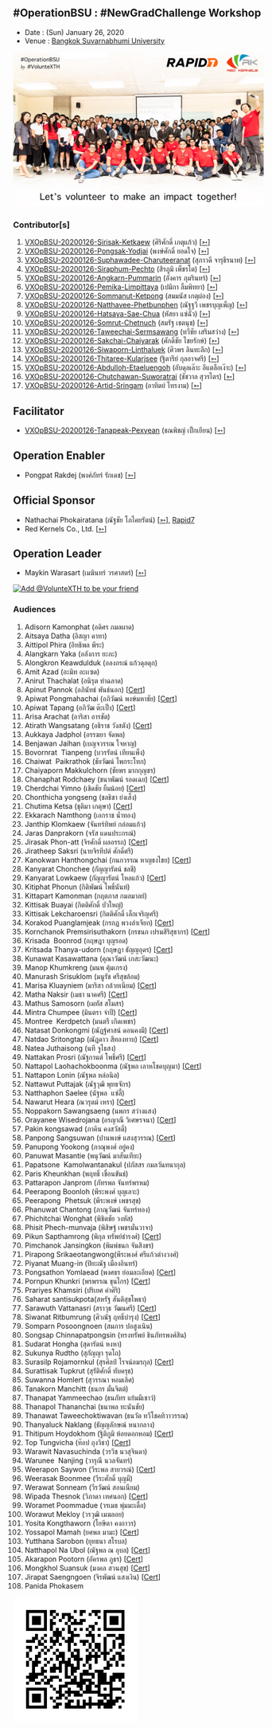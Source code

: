 ## #OperationBSU : #NewGradChallenge Workshop

+ Date : (Sun) January 26, 2020
+ Venue : [Bangkok Suvarnabhumi University](http://www.bsu.ac.th/)

[![](/OperationBSU/AfterTheMatch.jpg "#OperationBSU")](????)

### Contributor[s]

1. [VXOpBSU-20200126-Sirisak-Ketkaew](/OperationBSU/VXOpBSU-20200126-Sirisak-Ketkaew.pdf) (ศิริศักดิ์ เกตุแก้ว) [[➳](https://www.facebook.com/sirisak.k94)]
1. [VXOpBSU-20200126-Pongsak-Yodjai](/OperationBSU/VXOpBSU-20200126-Pongsak-Yodjai.pdf) (พงษ์ศักดิ์ ยอดใจ) [[➳](https://www.facebook.com/iampongsak)]
1. [VXOpBSU-20200126-Suphawadee-Charuteeranat](/OperationBSU/VXOpBSU-20200126-Suphawadee-Charuteeranat.pdf) (สุภาวดี จารุธีรนาท) [[➳](https://www.facebook.com/thdeemiss03)]
1. [VXOpBSU-20200126-Siraphum-Pechto](/OperationBSU/VXOpBSU-20200126-Siraphum-Pechto.pdf) (สิรภูมิ เพ็ชรโต) [[➳](https://www.facebook.com/SiraphumPechto)]
1. [VXOpBSU-20200126-Angkarn-Pummarin](/OperationBSU/VXOpBSU-20200126-Angkarn-Pummarin.pdf) (อังคาร ภุมรินทร์) [[➳](https://www.facebook.com/in8l00p)]
1. [VXOpBSU-20200126-Pemika-Limpittaya](/OperationBSU/VXOpBSU-20200126-Pemika-Limpittaya.pdf) (เปมิกา ลิ้มพิทยา) [[➳](https://www.facebook.com/tourlek.fisho)]
1. [VXOpBSU-20200126-Sommanut-Ketpong](/OperationBSU/VXOpBSU-20200126-Sommanut-Ketpong.pdf) (สมมนัส เกตุผ่อง) [[➳](https://www.facebook.com/tong.ketpong)]
1. [VXOpBSU-20200126-Natthavee-Phetbunphen](/OperationBSU/VXOpBSU-20200126-Natthavee-Phetbunphen.pdf) (ณัฐฐวี เพชรบุญเพ็ญ) [[➳](https://www.facebook.com/P.Phetbunphen)]
1. [VXOpBSU-20200126-Hatsaya-Sae-Chua](/OperationBSU/VXOpBSU-20200126-Hatsaya-Sae-Chua.pdf) (หัสยา แซ่ฉั่ว) [[➳](https://www.facebook.com/Note.Hatsaya)]
1. [VXOpBSU-20200126-Somrut-Chetnuch](/OperationBSU/VXOpBSU-20200126-Somrut-Chetnuch.pdf) (สมรัฐ เชตนุช) [[➳](https://www.facebook.com/somrut.chetnuch)]
1. [VXOpBSU-20200126-Taweechai-Sermsawang](/OperationBSU/VXOpBSU-20200126-Taweechai-Sermsawang.pdf) (ทวีชัย เสริมสว่าง) [[➳](https://www.facebook.com/victor.history)]
1. [VXOpBSU-20200126-Sakchai-Chaiyarak](/OperationBSU/VXOpBSU-20200126-Sakchai-Chaiyarak.pdf) (ศักดิ์ชัย ไชยรักษ์) [[➳](https://www.facebook.com/chaiyaraks)]
1. [VXOpBSU-20200126-Siwaporn-Linthaluek](/OperationBSU/VXOpBSU-20200126-Siwaporn-Linthaluek.pdf) (ศิวพร ลินทะลึก) [[➳](https://www.facebook.com/LoVeNoMoErTeAr)]
1. [VXOpBSU-20200126-Thitaree-Kularjsee](/OperationBSU/VXOpBSU-20200126-Thitaree-Kularjsee.pdf) (ฐิตารีย์ กุลอาจศรี) [[➳](https://www.facebook.com/yaipanggogii)]
1. [VXOpBSU-20200126-Abdulloh-Etaeluengoh](/OperationBSU/VXOpBSU-20200126-Abdulloh-Etaeluengoh.pdf) (อับดุลเล๊าะ อีแตลือเง๊าะ) [[➳](https://www.facebook.com/dekbacom)]
1. [VXOpBSU-20200126-Chutchawan-Suworatrai](/OperationBSU/VXOpBSU-20200126-Chutchawan-Suworatrai.pdf) (ชัชวาล สุวรไตร) [[➳](https://www.facebook.com/BakhamOil)]
1. [VXOpBSU-20200126-Artid-Sringam](/OperationBSU/VXOpBSU-20200126-Artid-Sringam.pdf) (อาทิตย์ ไทรงาม) [[➳](https://www.facebook.com/artidhui)]

## Facilitator
+ [VXOpBSU-20200126-Tanapeak-Pexyean](/OperationBSU/VXOpBSU-20200126-Tanapeak-Pexyean.pdf) (ธณพิชญ์ เป็กเยียน) [[➳](https://www.facebook.com/teerapon.pexyean)]

## Operation Enabler
+ Pongpat Rakdej (พงศ์ภัทร์ รักเดช) [[➳](https://www.facebook.com/pongpatrakdej)]

## Official Sponsor
+ Nathachai Phokairatana (ณัฐชัย โภไคยรัตน์) [[➳](https://www.facebook.com/mobiuz.pw)], [Rapid7](https://www.rapid7.com/)
+ Red Kernels Co., Ltd. [[➳](https://www.facebook.com/Red-Kernels-Co-Ltd-103726511010245/)]

## Operation Leader
+ Maykin Warasart (เมฆินทร์ วรศาสตร์) [[➳](http://mk.in.th)]

[![](https://scdn.line-apps.com/n/line_add_friends/btn/en.png "Add @VolunteXTH to be your friend")](https://lin.ee/cnIgUj4)

### Audiences

1. Adisorn Kamonphat (อดิศร กมลผาด)
1. Aitsaya Datha (อิสญา ดาทา)
1. Aittipol Phira (อิทธิพล พีระ)
1. Alangkarn Yaka (อลังการ ยะกะ)
1. Alongkron Keawdulduk (อลงกรณ์ แก้วดุลดุก)
1. Amit Azad (อะมิท อะเเซด)
1. Anirut Thachalat (อนิรุต ท่าฉลาด)
1. Apinut Pannok (อภินัทธ์ พันธ์นอก) [[Cert](OperationBSU/attendance/VXOpBSU-20200126-Apinut-Pannok.pdf)]
1. Apiwat Pongmahachai (อภิวัฒน์ พงษ์มหาชัย) [[Cert](OperationBSU/attendance/VXOpBSU-20200126-Apiwat-Pongmahachai.pdf)]
1. Apiwat Tapang (อภิวัฒ ต๊ะเป็ง) [[Cert](OperationBSU/attendance/VXOpBSU-20200126-Apiwat-Tapang.pdf)]
1. Arisa Arachat (อาริสา อารชัต)
1. Atirath Wangsatang (อธิราช วังสตัง) [[Cert](OperationBSU/attendance/VXOpBSU-20200126-Atirath-Wangsatang.pdf)]
1. Aukkaya Jadphol (อรรฆยา จัดพล)
1. Benjawan Jaihan (เบญจวรรณ ใจหาญ)
1. Bovornrat  Tianpeng (บวรรัตน์ เทียนเพ็ง)
1. Chaiwat  Paikrathok (ชัยวัฒน์ ไพกระโทก)
1. Chaiyaporn Makkulchorn (ชัยพร มากกุญชร)
1. Chanaphat Rodchaey (ชนาพัฒน์ รอดเฉย) [[Cert](OperationBSU/attendance/VXOpBSU-20200126-Chanaphat-Rodchaey.pdf)]
1. Cherdchai Yimno (เชิดชัย ยิ้มน้อย) [[Cert](OperationBSU/attendance/VXOpBSU-20200126-Cherdchai-Yimno.pdf)]
1. Chonthicha yongseng (ชลธิชา ย่งเส็ง)
1. Chutima Ketsa (ชุติมา เกตุษา) [[Cert](OperationBSU/attendance/VXOpBSU-20200126-Chutima-Ketsa.pdf)]
1. Ekkarach Namthong (เอกราช น้ำทอง)
1. Janthip Klomkaew (จันทร์ทิพย์ กล่อมแก้ว)
1. Jaras Danprakorn (จรัส แดนประกรณ์)
1. Jirasak Phon-att (จิรศักดิ์ ผลอรรถ) [[Cert](OperationBSU/attendance/VXOpBSU-20200126-Jirasak-Phon-att.pdf)]
1. Jiratheep Saksri (นายจิรทีปต์ ศักดิ์ศรี)
1. Kanokwan Hanthongchai (กนกวรรณ หาญธงไชย) [[Cert](OperationBSU/attendance/VXOpBSU-20200126-Kanokwan-Hanthongchai.pdf)]
1. Kanyarat Chonchee (กัญญารัตน์ ชลชี)
1. Kanyarat Lowkaew (กัญญารัตน์ โหลแก้ว) [[Cert](OperationBSU/attendance/VXOpBSU-20200126-Kanyarat-Lowkaew.pdf)]
1. Kitiphat Phonun (กิติพัฒน์ โพธิ์นันท์)
1. Kittapart Kamonman (กฤตภาส กมลมาลย์)
1. Kittisak Buayai (กิตติศักดิ์ บัวใหญ่)
1. Kittisak Lekcharoensri (กิตติศักดิ์ เล็กเจริญศรี)
1. Korakod Puanglamjeak (กรกฏ พวงลำเจียก) [[Cert](OperationBSU/attendance/VXOpBSU-20200126-Korakod-Puanglamjeak.pdf)]
1. Kornchanok Premsirisuthakorn (กรชนก เปรมสิริสุธากร) [[Cert](OperationBSU/attendance/VXOpBSU-20200126-Kornchanok-Premsirisuthakorn.pdf)]
1. Krisada  Boonrod (กฤษฎา บุญรอด)
1. Kritsada Thanya-udorn (กฤษฎา ธัญญอุดร) [[Cert](OperationBSU/attendance/VXOpBSU-20200126-Kritsada-Thanya-udorn.pdf)]
1. Kunawat Kasawattana (คุณาวัฒน์ เกสะวัฒนะ)
1. Manop Khumkreng (มนพ คุ้มเกรง)
1. Manurash Srisuklom (มนูรัช ศรีสุขล้อม)
1. Marisa Kluayniem (มาริสา กล้วยเนียม) [[Cert](OperationBSU/attendance/VXOpBSU-20200126-Marisa-Kluayniem.pdf)]
1. Matha Naksir (เมธา นาคศรี) [[Cert](OperationBSU/attendance/VXOpBSU-20200126-Matha-Naksir.pdf)]
1. Mathus Samosorn (เมทัส สโมสร)
1. Mintra Chumpee (มินตรา จำปี) [[Cert](OperationBSU/attendance/VXOpBSU-20200126-Mintra-Chumpee.pdf)]
1. Montree  Kerdpetch (มนตรี เกิดเพชร)
1. Natasat Donkongmi (ณัฏฐ์ศาสน์ ดอนคงมี) [[Cert](OperationBSU/attendance/VXOpBSU-20200126-Natasat-Donkongmi.pdf)]
1. Natdao Sritongtap (ณัฎดาว สีทองทาบ) [[Cert](OperationBSU/attendance/VXOpBSU-20200126-Natdao-Sritongtap.pdf)]
1. Natea Juthaisong (นที จูไธสง)
1. Nattakan Prosri (ณัฐกานต์ โพธิ์ศรี) [[Cert](OperationBSU/attendance/VXOpBSU-20200126-Nattakan-Prosri.pdf)]
1. Nattapol Laohachokboonma (ณัฐพล เลาหโชคบุญมา) [[Cert](OperationBSU/attendance/VXOpBSU-20200126-Nattapol-Laohachokboonma.pdf)]
1. Nattapon Lonin (ณัฐพล หล่อนิล)
1. Nattawut Puttajak (ณัฐวุฒิ พุทธจักร)
1. Natthaphon Saelee (นัฐพล  แซ่ลี้)
1. Nawarut Heara (ณวรุตม์ เหรา) [[Cert](OperationBSU/attendance/VXOpBSU-20200126-Nawarut-Heara.pdf)]
1. Noppakorn Sawangsaeng (นพกร สว่างแสง)
1. Orayanee Wisedrojana (อรญาณี วิเศษรจนา) [[Cert](OperationBSU/attendance/VXOpBSU-20200126-Orayanee-Wisedrojana.pdf)]
1. Pakin kongsawad (ภาคิน คงสวัสดิ์)       
1. Panpong Sangsuwan (ปานพงษ์ แสงสุวรรณ) [[Cert](OperationBSU/attendance/VXOpBSU-20200126-Panpong-Sangsuwan.pdf)]
1. Panupong Yookong (ภาณุพงศ์ อยู่คง)
1. Panuwat Masantie (พนุวัฒน์ มาสันเทียะ)
1. Papatsone  Kamolwantanakul (ปภัสสร กมลวันทนากุล)
1. Paris Kheunkhan (พฤทธิ์ เขื่อนขันธ์)
1. Pattarapon Janprom (ภัทรพล จันทร์พรหม)
1. Peerapong Boonloh (พีระพงศ์ บุญเลาะ)
1. Peerapong  Phetsuk (พีระพงษ์ เพชรสุข)
1. Phanuwat Chantong (ภาณุวัฒน์ จันทร์ทอง)
1. Phichitchai Wonghat (พิชิตชัย วงหัส)
1. Phisit Phech-munvaja (พิสิษฐ์ เพชรมั่นวาจา)
1. Pikun Sapthamrong (พิกุล ทรัพย์ธำรงศ์) [[Cert](OperationBSU/attendance/VXOpBSU-20200126-Pikun-Sapthamrong.pdf)]
1. Pimchanok Jansingkon (พิมพ์ชนก จันสิงขร)
1. Pirapong Srikaeotangwong(พีระพงศ์ ศรีแก้วต่างวงศ์)
1. Piyanat Muang-in (ปิยะณัฐ เมืองอินทร์)
1. Pongsathon Yomlaead (พงศธร ย่อมละเอียด) [[Cert](OperationBSU/attendance/VXOpBSU-20200126-Pongsathon-Yomlaead.pdf)]
1. Pornpun Khunkri (พรพรรณ ขุนไกร) [[Cert](OperationBSU/attendance/VXOpBSU-20200126-Pornpun-Khunkri.pdf)]
1. Prariyes Khamsiri (ปริเยศ คำศิริ)
1. Saharat santisukpota(สหรัฐ สันติสุขโพธา)
1. Sarawuth Vattanasri (สราวุธ วัฒนศรี) [[Cert](OperationBSU/attendance/VXOpBSU-20200126-Sarawuth-Vattanasri.pdf)]
1. Siwanat Ritbumrung (ศิวณัฐ ฤทธิ์บำรุง) [[Cert](OperationBSU/attendance/VXOpBSU-20200126-Siwanat-Ritbumrung.pdf)]
1. Somparn Posoongnoen (สมภาร ปอสูงเนิน)
1. Songsap Chinnapatpongsin (ทรงทรัพย์ ชินภัทรพงศ์สิน)
1. Sudarat Hongha (สุดารัตน์ หงหา)
1. Sukunya Rudtho (สุกัญญา รุดโถ)
1. Surasilp Rojamornkul (สุรศิลป์ โรจน์อมรกุล) [[Cert](OperationBSU/attendance/VXOpBSU-20200126-Surasilp-Rojamornkul.pdf)]
1. Surattisak Tupkrut (สุรัติศักดิ์ ทับครุธ)
1. Suwanna Homlert (สุวรรณา หอมเลิศ)
1. Tanakorn Manchitt (ธนกร มั่นจิตต์)
1. Thanapat Yammeechao (ธนภัทร​ แย้มมีเชาว์)
1. Thanapol Thananchai (ธนาพล ทะนันชัย)
1. Thanawat Taweechoktiwavan (ธนวัต ทวีโชคทิวาวรรณ)
1. Thanyaluck Naklang (ธัญญลักษณ์ หนากลาง)
1. Thitipum Hoydokhom (ฐิติภูมิ ห้อยดอกหอม) [[Cert](OperationBSU/attendance/VXOpBSU-20200126-Thitipum-Hoydokhom.pdf)]
1. Top Tungvicha (ท๊อป ถุงวิชา) [[Cert](OperationBSU/attendance/VXOpBSU-20200126-Top-Tungvicha.pdf)]
1. Warawit Navasuchinda (วรวิช นวสุจินดา)
1. Warunee  Nanjing (วารุณี นวลจันทร์)
1. Weerapon Saywon (วีระพล สายวรณ์) [[Cert](OperationBSU/attendance/VXOpBSU-20200126-Weerapon-Saywon.pdf)]
1. Weerasak Boonmee (วีระศักดิ์ บุญมี)
1. Werawat Sonneam (วีรวัฒน์ สอนเนียม)
1. Wipada Thesnok (วิภาดา เทศนอก) [[Cert](OperationBSU/attendance/VXOpBSU-20200126-Wipada-Thesnok.pdf)]
1. Woramet Poommadue (วรเมธ พุ่มมะเดื่อ)
1. Worawut Mekloy (วรวุฒิ เมฆลอย)
1. Yosita Kongthaworn (โยษิตา คงถาวร)
1. Yossapol Mamah (ยศพล มามะ) [[Cert](OperationBSU/attendance/VXOpBSU-20200126-Yossapol-Mamah.pdf)]
1. Yutthana Sarobon (ยุทธนา สโรบล)
1. Natthapol Na Ubol (ณัฐพล ณ อุบล) [[Cert](OperationBSU/attendance/VXOpBSU-20200126-Natthapol-Na-Ubol.pdf)]
1. Akarapon Pootorn (อัครพล ภูธร) [[Cert](OperationBSU/attendance/VXOpBSU-20200126-Akarapon-Pootorn.pdf)]
1. Mongkhol Suansuk (มงคล สวนสุข) [[Cert](OperationBSU/attendance/VXOpBSU-20200126-Mongkhol-Suansuk.pdf)]
1. Jirapat Saengngoen (จิรพัฒน์ แสงเงิน) [[Cert](OperationBSU/attendance/VXOpBSU-20200126-Jirapat-Saengngoen.pdf)]
1. Panida Phokasem

[![](/@VolunteXTH.png "Add @VolunteXTH to be your friend")](https://lin.ee/cnIgUj4)